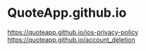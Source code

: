 # QuoteApp.github.io

https://quoteapp.github.io/ios-privacy-policy
https://quoteapp.github.io/account_deletion
